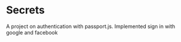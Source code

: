 # Secrets
A project on authentication with passport.js. Implemented sign in with google and facebook
